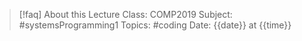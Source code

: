 
> [!faq] About this Lecture
> Class: COMP2019
> Subject: #systemsProgramming1
> Topics: #coding 
> Date: {{date}} at {{time}}




